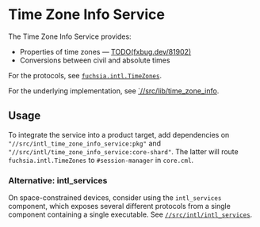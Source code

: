 # Time Zone Info Service

The Time Zone Info Service provides:

*   Properties of time zones — [TODO(fxbug.dev/81902)](https://fxbug.dev/81902)
*   Conversions between civil and absolute times

For the protocols, see
[`fuchsia.intl.TimeZones`](https://fuchsia.dev/reference/fidl/fuchsia.intl#TimeZones).

For the underlying implementation, see
[`//src/lib/time_zone_info](../../lib/intl/time_zone_info/).

## Usage

To integrate the service into a product target, add dependencies on
`"//src/intl_time_zone_info_service:pkg"` and
`"//src/intl/time_zone_info_service:core-shard"`. The latter will route `fuchsia.intl.TimeZones` to `#session-manager` in `core.cml`.

### Alternative: intl_services

On space-constrained devices, consider using the `intl_services` component,
which exposes several different protocols from a single component containing a
single executable. See [`//src/intl/intl_services`](../intl_services/).
